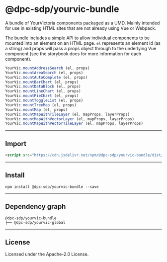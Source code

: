 # @dpc-sdp/yourvic-bundle

A bundle of YourVictoria components packaged as a UMD. Mainly intended for use
in existing HTML sites that are not already using Vue or Webpack.

The bundle includes a simple API to allow individual components to be mounted
into an element on an HTML page. ```el``` represents an element id (as a string)
and props will pass a props object through to the underlying Vue component (see
the storybook docs for more information for each component).

```js
YourVic.mountAddressSearch (el, props)
YourVic.mountAreaSearch (el, props)
YourVic.mountAutoComplete (el, props)
YourVic.mountBarChart (el, props)
YourVic.mountDataBlock (el, props)
YourVic.mountLineChart (el, props)
YourVic.mountPieChart (el, props)
YourVic.mountToggleList (el, props)
YourVic.mountTreeMap (el, props)
YourVic.mountMap (el, props)
YourVic.mountMapWithTileLayer (el, mapProps, layerProps)
YourVic.mountMapWithVectorLayer (el, mapProps, layerProps)
YourVic.mountMapWithVectorTileLayer (el, mapProps, layerProps)
```

--------------------------------------------------------------------------------

## Import

```html
<script src="https://cdn.jsdelivr.net/npm/@dpc-sdp/yourvic-bundle/dist/yourvic-bundle.js"></script>
```

--------------------------------------------------------------------------------

## Install

```shell
npm install @dpc-sdp/yourvic-bundle --save
```

--------------------------------------------------------------------------------

## Dependency graph

```shell
@dpc-sdp/yourvic-bundle
├── @dpc-sdp/yourvic-global
```

--------------------------------------------------------------------------------

## License

Licensed under the Apache-2.0 License.
